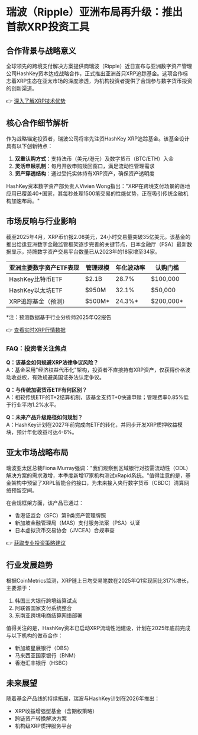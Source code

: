 # 瑞波（Ripple）亚洲布局再升级：推出首款XRP投资工具

## 合作背景与战略意义
全球领先的跨境支付解决方案提供商瑞波（Ripple）近日宣布与亚洲数字资产管理公司HashKey资本达成战略合作，正式推出亚洲首只XRP追踪基金。这项合作标志着XRP生态在亚太市场的深度渗透，为机构投资者提供了合规参与数字货币投资的创新渠道。

👉 [深入了解XRP技术优势](https://bit.ly/okx_welcome)

## 核心合作细节解析
作为战略锚定投资者，瑞波公司将率先注资HashKey XRP追踪基金。该基金设计具有以下创新特点：
1. **双重认购方式**：支持法币（美元/港元）及数字货币（BTC/ETH）入金
2. **灵活申赎机制**：每月开放申购赎回窗口，满足流动性管理需求
3. **资产穿透结构**：通过受托实体持有XRP资产，确保资产透明度

HashKey资本数字资产部负责人Vivien Wong指出："XRP在跨境支付场景的落地应用已覆盖40+国家，其每秒处理1500笔交易的性能优势，正在吸引传统金融机构加速布局。"

## 市场反响与行业影响
截至2025年4月，XRP币价报2.08美元，24小时交易量突破35亿美元。该基金的推出恰逢亚洲数字金融监管框架逐步完善的关键节点，日本金融厅（FSA）最新数据显示，持牌数字资产交易平台数量已从2023年的18家增至34家。

| 亚洲主要数字资产ETF表现 | 管理规模 | 年化波动率 | 认购门槛 |
|-------------------------|----------|------------|----------|
| HashKey比特币ETF        | $2.1B    | 28.7%      | $100,000  |
| HashKey以太坊ETF        | $950M    | 32.1%      | $50,000   |
| XRP追踪基金（预测）     | $500M*   | 24.3%*     | $200,000* |

*注：预测数据基于行业分析师2025年Q2报告

👉 [查看实时XRP行情数据](https://bit.ly/okx_welcome)

### FAQ：投资者关注焦点
**Q：该基金如何规避XRP法律争议风险？**  
A：基金采用"经济权益代币化"架构，投资者不直接持有XRP资产，仅获得价格波动收益权，有效规避美国证券法认定争议。

**Q：与传统加密货币ETF有何区别？**  
A：相较传统ETF的T+2结算机制，该基金支持T+0快速申赎；管理费率0.85%低于行业平均1.2%水平。

**Q：未来产品升级路径如何规划？**  
A：HashKey计划在2027年前完成向ETF的转化，并同步开发XRP质押收益模块，预计年化收益可达4-6%。

## 亚太市场战略布局
瑞波亚太区总裁Fiona Murray强调："我们观察到区域银行对按需流动性（ODL）解决方案的需求激增，本季度新增17家机构测试xRapid系统。"值得注意的是，基金架构中预留了XRPL智能合约接口，为未来接入央行数字货币（CBDC）清算网络预留空间。

在合规框架方面，该产品已通过：
- 香港证监会（SFC）第9类资产管理牌照
- 新加坡金融管理局（MAS）支付服务法案（PSA）认证
- 日本虚拟货币交易协会（JVCEA）合规审查

👉 [获取专业投资策略建议](https://bit.ly/okx_welcome)

## 行业发展趋势
根据CoinMetrics监测，XRP链上日均交易笔数在2025年Q1实现同比317%增长，主要源于：
1. 韩国三大银行跨境结算试点
2. 阿联酋国家支付系统整合
3. 东南亚跨境电商结算网络部署

值得关注的是，HashKey资本已启动XRP流动性池建设，计划在2025年底前完成与以下机构的做市合作：
- 新加坡星展银行（DBS）
- 马来西亚国家银行（BNM）
- 香港汇丰银行（HSBC）

## 未来展望
随着基金产品线的持续拓展，瑞波与HashKey计划在2026年推出：
- XRP收益增强型基金（含期权策略）
- 跨链资产转换解决方案
- 机构级XRP质押服务平台
